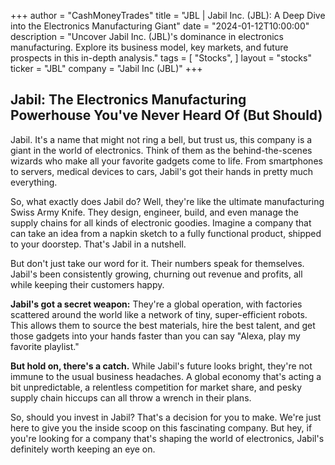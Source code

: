 +++
author = "CashMoneyTrades"
title = "JBL |  Jabil Inc. (JBL): A Deep Dive into the Electronics Manufacturing Giant"
date = "2024-01-12T10:00:00"
description = "Uncover Jabil Inc. (JBL)'s dominance in electronics manufacturing. Explore its business model, key markets, and future prospects in this in-depth analysis."
tags = [
"Stocks",
]
layout = "stocks"
ticker = "JBL"
company = "Jabil Inc (JBL)"
+++
        


## Jabil: The Electronics Manufacturing Powerhouse You've Never Heard Of (But Should) 

Jabil. It's a name that might not ring a bell, but trust us, this company is a giant in the world of electronics. Think of them as the behind-the-scenes wizards who make all your favorite gadgets come to life. From smartphones to servers, medical devices to cars, Jabil's got their hands in pretty much everything. 

So, what exactly does Jabil do? Well, they're like the ultimate manufacturing Swiss Army Knife. They design, engineer, build, and even manage the supply chains for all kinds of electronic goodies. Imagine a company that can take an idea from a napkin sketch to a fully functional product, shipped to your doorstep. That's Jabil in a nutshell. 

But don't just take our word for it. Their numbers speak for themselves. Jabil's been consistently growing, churning out revenue and profits, all while keeping their customers happy. 

**Jabil's got a secret weapon:** They're a global operation, with factories scattered around the world like a network of tiny, super-efficient robots. This allows them to source the best materials, hire the best talent, and get those gadgets into your hands faster than you can say "Alexa, play my favorite playlist."

**But hold on, there's a catch.** While Jabil's future looks bright, they're not immune to the usual business headaches.  A global economy that's acting a bit unpredictable, a relentless competition for market share, and pesky supply chain hiccups can all throw a wrench in their plans.

So, should you invest in Jabil? That's a decision for you to make. We're just here to give you the inside scoop on this fascinating company. But hey, if you're looking for a company that's shaping the world of electronics, Jabil's definitely worth keeping an eye on. 

        